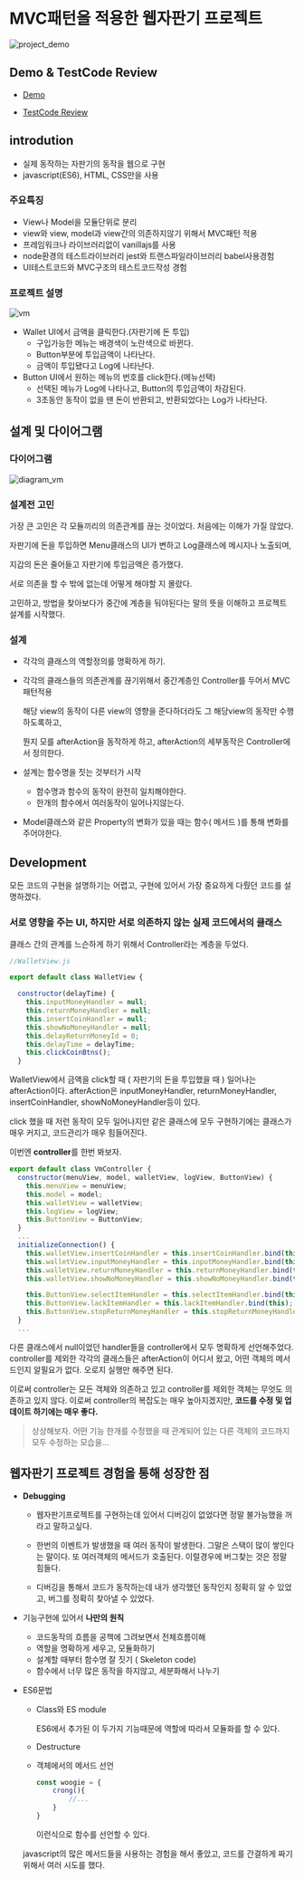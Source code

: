 # MVC패턴을 적용한 웹자판기 프로젝트

![project_demo](./project_demo.gif)

## Demo & TestCode Review

* [Demo](https://imdonguk.github.io/javascript-vm/)

* [TestCode Review]()



## introdution

* 실제 동작하는 자판기의 동작을 웹으로 구현
* javascript(ES6), HTML, CSS만을 사용



### 주요특징

* View나 Model을 모듈단위로 분리
* view와 view, model과 view간의 의존하지않기 위해서 MVC패턴 적용
* 프레임워크나 라이브러리없이 vanillajs를 사용
* node환경의 테스트라이브러리 jest와 트랜스파일라이브러리 babel사용경험
* UI테스트코드와 MVC구조의 테스트코드작성 경험



### 프로젝트 설명

![vm](./vm.png)

* Wallet UI에서 금액을 클릭한다.(자판기에 돈 투입)
  * 구입가능한 메뉴는 배경색이 노란색으로 바뀐다.
  * Button부분에 투입금액이 나타난다.
  * 금액이 투입됐다고 Log에 나타난다.
* Button UI에서 원하는 메뉴의 번호를 click한다.(메뉴선택)
  * 선택된 메뉴가 Log에 나타나고, Button의 투입금액이 차감된다.
  * 3초동안 동작이 없을 땐 돈이 반환되고, 반환되었다는 Log가 나타난다.



## 설계 및 다이어그램

### 다이어그램

![diagram_vm](./diagram_vm.png)



### 설계전 고민

가장 큰 고민은 각 모듈끼리의 의존관계를 끊는 것이었다. 처음에는 이해가 가질 않았다. 

자판기에 돈을 투입하면 Menu클래스의 UI가 변하고 Log클래스에 메시지나 노출되며, 

지갑의 돈은 줄어들고 자판기에 투입금액은 증가했다.

서로 의존을 할 수 밖에 없는데 어떻게 해야할 지 몰랐다.

고민하고, 방법을 찾아보다가 중간에 계층을 둬야된다는 말의 뜻을 이해하고 프로젝트 설계를 시작했다.



### 설계

* 각각의 클래스의 역할정의를 명확하게 하기.

* 각각의 클래스들의 의존관계를 끊기위해서 중간계층인 Controller를 두어서 MVC패턴적용

  해당 view의 동작이 다른 view의 영향을 준다하더라도 그 해당view의 동작만 수행하도록하고,

  뭔지 모를 afterAction을 동작하게 하고, afterAction의 세부동작은 Controller에서 정의한다.

* 설계는 함수명을 짓는 것부터가 시작
  * 함수명과 함수의 동작이 완전히 일치해야한다.
  * 한개의 함수에서 여러동작이 일어나지않는다.

* Model클래스와 같은 Property의 변화가 있을 때는 함수( 메서드 )를 통해 변화를 주어야한다.



## Development

모든 코드의 구현을 설명하기는 어렵고, 구현에 있어서 가장 중요하게 다뤘던 코드를 설명하겠다.



### 서로 영향을 주는 UI, 하지만 서로 의존하지 않는 실제 코드에서의 클래스

클래스 간의 관계를 느슨하게 하기 위해서 Controller라는 계층을 두었다.

~~~js
//WalletView.js

export default class WalletView {

  constructor(delayTime) {
    this.inputMoneyHandler = null;
    this.returnMoneyHandler = null;
    this.insertCoinHandler = null;
    this.showNoMoneyHandler = null;
    this.delayReturnMoneyId = 0;
    this.delayTime = delayTime;
    this.clickCoinBtns();
  }
~~~

WalletView에서 금액을 click할 때 ( 자판기의 돈을 투입했을 때 ) 일어나는 afterAction이다. afterAction은 inputMoneyHandler, returnMoneyHandler, insertCoinHandler, showNoMoneyHandler등이 있다. 



click 했을 때 저런 동작이 모두 일어나지만 같은 클래스에 모두 구현하기에는 클래스가 매우 커지고, 코드관리가 매우 힘들어진다.

이번엔 <b>controller</b>를 한번 봐보자.

~~~js
export default class VmController {
  constructor(menuView, model, walletView, logView, ButtonView) {
    this.menuView = menuView;
    this.model = model;
    this.walletView = walletView;
    this.logView = logView;
    this.ButtonView = ButtonView;
  }
  ...
  initializeConnection() {
    this.walletView.insertCoinHandler = this.insertCoinHandler.bind(this);
    this.walletView.inputMoneyHandler = this.inputMoneyHandler.bind(this);
    this.walletView.returnMoneyHandler = this.returnMoneyHandler.bind(this);
    this.walletView.showNoMoneyHandler = this.showNoMoneyHandler.bind(this);

    this.ButtonView.selectItemHandler = this.selectItemHandler.bind(this);
    this.ButtonView.lackItemHandler = this.lackItemHandler.bind(this);
    this.ButtonView.stopReturnMoneyHandler = this.stopReturnMoneyHandler.bind(this);
  }
  ...
~~~

다른 클래스에서 null이었던 handler들을 controller에서 모두 명확하게 선언해주었다. controller를 제외한 각각의 클래스들은 afterAction이 어디서 왔고, 어떤 객체의 메서드인지 알필요가 없다. 오로지 실행만 해주면 된다. 

이로써 controller는 모든 객체와 의존하고 있고 controller를 제외한 객체는 무엇도 의존하고 있지 않다. 이로써 controller의 복잡도는 매우 높아지겠지만, <b>코드를 수정 및 업데이트 하기에는 매우 좋다. </b>

> 상상해보자. 어떤 기능 한개를 수정했을 때 관계되어 있는 다른 객체의 코드까지 모두 수정하는 모습을...



## 웹자판기 프로젝트 경험을 통해 성장한 점

* <b>Debugging</b>

  * 웹자판기프로젝트를 구현하는데 있어서 디버깅이 없었다면 정말 불가능했을 꺼라고 말하고싶다.

  * 한번의 이벤트가 발생했을 때 여러 동작이 발생한다. 그말은 스택이 많이 쌓인다는 말이다. 또 여러객체의 메서드가 호출된다. 이럴경우에 버그찾는 것은 정말 힘들다.

  * 디버깅을 통해서 코드가 동작하는데 내가 생각했던 동작인지 정확히 알 수 있었고, 버그를 정확히 찾아낼 수 있었다.

* 기능구현에 있어서 <b>나만의 원칙</b>

  * 코드동작의 흐름을 공책에 그려보면서 전체흐름이해

  - 역할을 명확하게 세우고, 모듈화하기
  - 설계할 때부터 함수명 잘 짓기 ( Skeleton code)
  - 함수에서 너무 많은 동작을 하지않고, 세분화해서 나누기

* ES6문법

  * Class와 ES module

    ES6에서 추가된 이 두가지 기능때문에 역할에 따라서 모듈화를 할 수 있다.

  * Destructure

  * 객체에서의 메서드 선언

    ~~~js
    const woogie = {
        crong(){
          	//...
        }
    }
    ~~~

    이런식으로 함수를 선언할 수 있다.

  javascript의 많은 메서드들을 사용하는 경험을 해서 좋았고, 코드를 간결하게 짜기위해서 여러 시도를 했다.
